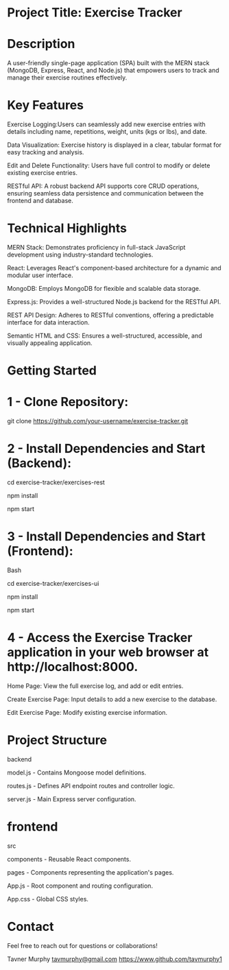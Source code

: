 # Project Title: Exercise Tracker

# Description

  A user-friendly single-page application (SPA) built with the MERN stack (MongoDB, Express, React, and Node.js) that empowers users to track and manage their exercise routines   effectively.

# Key Features

  Exercise Logging:Users can seamlessly add new exercise entries with details including name, repetitions, weight, units (kgs or lbs), and date.

  Data Visualization: Exercise history is displayed in a clear, tabular format for easy tracking and analysis.

  Edit and Delete Functionality: Users have full control to modify or delete existing exercise entries.

  RESTful API: A robust backend API supports core CRUD operations, ensuring seamless data persistence and communication between the frontend and database.

# Technical Highlights

  MERN Stack: Demonstrates proficiency in full-stack JavaScript development using industry-standard technologies.

  React: Leverages React's component-based architecture for a dynamic and modular user interface.

  MongoDB: Employs MongoDB for flexible and scalable data storage.

  Express.js: Provides a well-structured Node.js backend for the RESTful API.

  REST API Design: Adheres to RESTful conventions, offering a predictable interface for data interaction.

  Semantic HTML and CSS: Ensures a well-structured, accessible, and visually appealing application.

# Getting Started

# 1 - Clone Repository:

  git clone https://github.com/your-username/exercise-tracker.git

# 2 - Install Dependencies and Start (Backend):
  
  cd exercise-tracker/exercises-rest
  
  npm install
  
  npm start 

# 3 - Install Dependencies and Start (Frontend):

  Bash

  cd exercise-tracker/exercises-ui

  npm install 

  npm start

# 4 - Access the Exercise Tracker application in your web browser at http://localhost:8000.

  Home Page: View the full exercise log, and add or edit entries.

  Create Exercise Page: Input details to add a new exercise to the database.

  Edit Exercise Page: Modify existing exercise information.

# Project Structure

  backend

  model.js - Contains Mongoose model definitions.

  routes.js - Defines API endpoint routes and controller logic.

  server.js - Main Express server configuration.

# frontend

  src

  components - Reusable React components.

  pages - Components representing the application's pages.

  App.js - Root component and routing configuration.

  App.css - Global CSS styles.

# Contact

  Feel free to reach out for questions or collaborations!

  Tavner Murphy
  tavmurphy@gmail.com
  https://www.github.com/tavmurphy1
